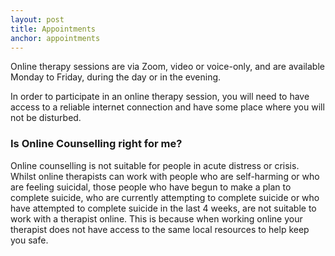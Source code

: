```yaml
---
layout: post
title: Appointments
anchor: appointments
---
```

Online therapy sessions are via Zoom, video or voice-only, and are available Monday to Friday, during the day or in the evening.

In order to participate in an online therapy session, you will need to have access to a reliable internet connection and have some place where you will not be disturbed.

### Is Online Counselling right for me? ###

Online counselling is not suitable for people in acute distress or crisis. Whilst online therapists can work with people who are self-harming or who are feeling suicidal, those people who have begun to make a plan to complete suicide, who are currently attempting to complete suicide or who have attempted to complete suicide in the last 4 weeks, are not suitable to work with a therapist online. This is because when working online your therapist does not have access to the same local resources to help keep you safe.


